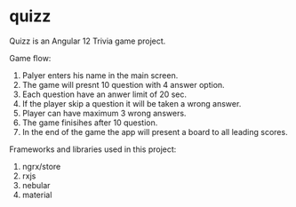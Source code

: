 # quizz

Quizz is an Angular 12 Trivia game project.

Game flow:
  1. Palyer enters his name in the main screen.
  2. The game will presnt 10 question with 4 answer option.
  3. Each question have an anwer limit of 20 sec.
  4. If the player skip a question it will be taken a wrong answer.
  5. Player can have maximum 3 wrong answers.
  6. The game finisihes after 10 question.
  7. In the end of the game the app will present a board to all leading scores.

Frameworks and libraries used in this project:
  1. ngrx/store
  2. rxjs
  3. nebular
  4. material
